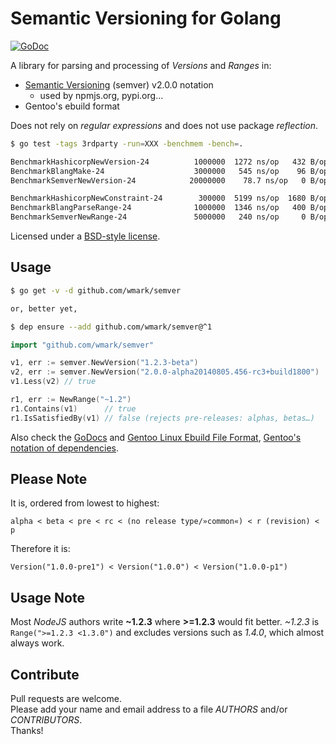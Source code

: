 Semantic Versioning for Golang
==============================

[![GoDoc](https://godoc.org/github.com/wmark/semver?status.png)](https://godoc.org/github.com/wmark/semver)

A library for parsing and processing of *Versions* and *Ranges* in:

* [Semantic Versioning](http://semver.org/) (semver) v2.0.0 notation
  * used by npmjs.org, pypi.org…
* Gentoo's ebuild format

Does not rely on *regular expressions* and does not use package *reflection*.

```bash
$ go test -tags 3rdparty -run=XXX -benchmem -bench=.

BenchmarkHashicorpNewVersion-24          1000000  1272 ns/op   432 B/op   5 allocs/op
BenchmarkBlangMake-24                    3000000   545 ns/op    96 B/op   3 allocs/op
BenchmarkSemverNewVersion-24            20000000    78.7 ns/op   0 B/op   0 allocs/op ←

BenchmarkHashicorpNewConstraint-24        300000  5199 ns/op  1680 B/op  18 allocs/op
BenchmarkBlangParseRange-24              1000000  1346 ns/op   400 B/op  10 allocs/op
BenchmarkSemverNewRange-24               5000000   240 ns/op     0 B/op   0 allocs/op ←
```

Licensed under a [BSD-style license](LICENSE).

Usage
-----
```bash
$ go get -v -d github.com/wmark/semver

or, better yet,

$ dep ensure --add github.com/wmark/semver@^1
```

```go
import "github.com/wmark/semver"

v1, err := semver.NewVersion("1.2.3-beta")
v2, err := semver.NewVersion("2.0.0-alpha20140805.456-rc3+build1800")
v1.Less(v2) // true

r1, err := NewRange("~1.2")
r1.Contains(v1)      // true
r1.IsSatisfiedBy(v1) // false (rejects pre-releases: alphas, betas…)
```

Also check the [GoDocs](http://godoc.org/github.com/wmark/semver)
and [Gentoo Linux Ebuild File Format](http://devmanual.gentoo.org/ebuild-writing/file-format/),
[Gentoo's notation of dependencies](http://devmanual.gentoo.org/general-concepts/dependencies/).

Please Note
-----------

It is, ordered from lowest to highest:

    alpha < beta < pre < rc < (no release type/»common«) < r (revision) < p

Therefore it is:

    Version("1.0.0-pre1") < Version("1.0.0") < Version("1.0.0-p1")

Usage Note
----------

Most *NodeJS* authors write **~1.2.3** where **>=1.2.3** would fit better.
*~1.2.3* is ```Range(">=1.2.3 <1.3.0")``` and excludes versions such as *1.4.0*,
which almost always work.

Contribute
----------

Pull requests are welcome.  
Please add your name and email address to a file *AUTHORS* and/or *CONTRIBUTORS*.  
Thanks!
